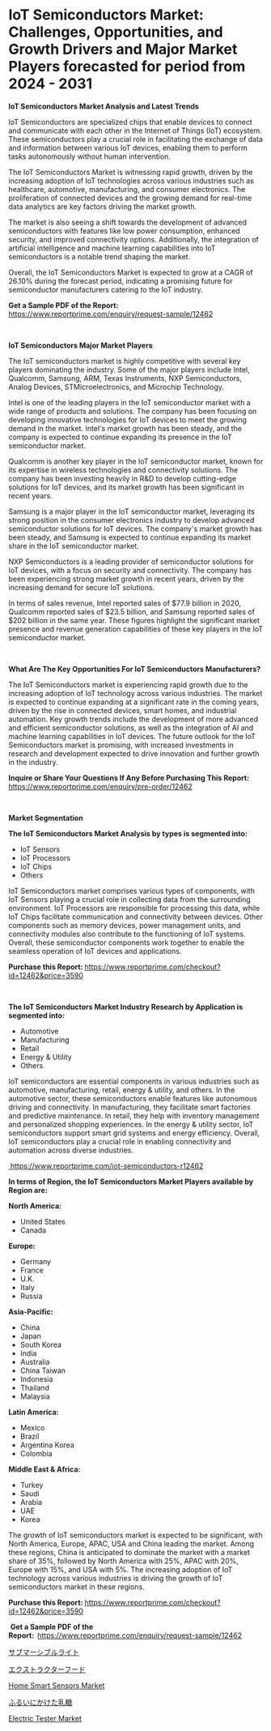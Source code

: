 <p><h1>IoT Semiconductors Market: Challenges, Opportunities, and Growth Drivers and Major Market Players forecasted for period from 2024 - 2031</h1></p><p><strong>IoT Semiconductors Market Analysis and Latest Trends</strong></p>
<p><p>IoT Semiconductors are specialized chips that enable devices to connect and communicate with each other in the Internet of Things (IoT) ecosystem. These semiconductors play a crucial role in facilitating the exchange of data and information between various IoT devices, enabling them to perform tasks autonomously without human intervention.</p><p>The IoT Semiconductors Market is witnessing rapid growth, driven by the increasing adoption of IoT technologies across various industries such as healthcare, automotive, manufacturing, and consumer electronics. The proliferation of connected devices and the growing demand for real-time data analytics are key factors driving the market growth.</p><p>The market is also seeing a shift towards the development of advanced semiconductors with features like low power consumption, enhanced security, and improved connectivity options. Additionally, the integration of artificial intelligence and machine learning capabilities into IoT semiconductors is a notable trend shaping the market.</p><p>Overall, the IoT Semiconductors Market is expected to grow at a CAGR of 26.10% during the forecast period, indicating a promising future for semiconductor manufacturers catering to the IoT industry.</p></p>
<p><strong>Get a Sample PDF of the Report:&nbsp;</strong> <a href="https://www.reportprime.com/enquiry/request-sample/12462">https://www.reportprime.com/enquiry/request-sample/12462</a></p>
<p>&nbsp;</p>
<p><strong>IoT Semiconductors Major Market Players</strong></p>
<p><p>The IoT semiconductors market is highly competitive with several key players dominating the industry. Some of the major players include Intel, Qualcomm, Samsung, ARM, Texas Instruments, NXP Semiconductors, Analog Devices, STMicroelectronics, and Microchip Technology.</p><p>Intel is one of the leading players in the IoT semiconductor market with a wide range of products and solutions. The company has been focusing on developing innovative technologies for IoT devices to meet the growing demand in the market. Intel's market growth has been steady, and the company is expected to continue expanding its presence in the IoT semiconductor market.</p><p>Qualcomm is another key player in the IoT semiconductor market, known for its expertise in wireless technologies and connectivity solutions. The company has been investing heavily in R&D to develop cutting-edge solutions for IoT devices, and its market growth has been significant in recent years.</p><p>Samsung is a major player in the IoT semiconductor market, leveraging its strong position in the consumer electronics industry to develop advanced semiconductor solutions for IoT devices. The company's market growth has been steady, and Samsung is expected to continue expanding its market share in the IoT semiconductor market.</p><p>NXP Semiconductors is a leading provider of semiconductor solutions for IoT devices, with a focus on security and connectivity. The company has been experiencing strong market growth in recent years, driven by the increasing demand for secure IoT solutions.</p><p>In terms of sales revenue, Intel reported sales of $77.9 billion in 2020, Qualcomm reported sales of $23.5 billion, and Samsung reported sales of $202 billion in the same year. These figures highlight the significant market presence and revenue generation capabilities of these key players in the IoT semiconductor market.</p></p>
<p>&nbsp;</p>
<p><strong>What Are The Key Opportunities For IoT Semiconductors Manufacturers?</strong></p>
<p><p>The IoT Semiconductors market is experiencing rapid growth due to the increasing adoption of IoT technology across various industries. The market is expected to continue expanding at a significant rate in the coming years, driven by the rise in connected devices, smart homes, and industrial automation. Key growth trends include the development of more advanced and efficient semiconductor solutions, as well as the integration of AI and machine learning capabilities in IoT devices. The future outlook for the IoT Semiconductors market is promising, with increased investments in research and development expected to drive innovation and further growth in the industry.</p></p>
<p><strong>Inquire or Share Your Questions If Any Before Purchasing This Report:</strong> <a href="https://www.reportprime.com/enquiry/pre-order/12462">https://www.reportprime.com/enquiry/pre-order/12462</a></p>
<p>&nbsp;</p>
<p><strong>Market Segmentation</strong></p>
<p><strong>The IoT Semiconductors Market Analysis by types is segmented into:</strong></p>
<p><ul><li>IoT Sensors</li><li>IoT Processors</li><li>IoT Chips</li><li>Others</li></ul></p>
<p><p>IoT Semiconductors market comprises various types of components, with IoT Sensors playing a crucial role in collecting data from the surrounding environment. IoT Processors are responsible for processing this data, while IoT Chips facilitate communication and connectivity between devices. Other components such as memory devices, power management units, and connectivity modules also contribute to the functioning of IoT systems. Overall, these semiconductor components work together to enable the seamless operation of IoT devices and applications.</p></p>
<p><strong>Purchase this Report:&nbsp;</strong><a href="https://www.reportprime.com/checkout?id=12462&price=3590">https://www.reportprime.com/checkout?id=12462&price=3590</a></p>
<p>&nbsp;</p>
<p><strong>The IoT Semiconductors Market Industry Research by Application is segmented into:</strong></p>
<p><ul><li>Automotive</li><li>Manufacturing</li><li>Retail</li><li>Energy & Utility</li><li>Others</li></ul></p>
<p><p>IoT semiconductors are essential components in various industries such as automotive, manufacturing, retail, energy & utility, and others. In the automotive sector, these semiconductors enable features like autonomous driving and connectivity. In manufacturing, they facilitate smart factories and predictive maintenance. In retail, they help with inventory management and personalized shopping experiences. In the energy & utility sector, IoT semiconductors support smart grid systems and energy efficiency. Overall, IoT semiconductors play a crucial role in enabling connectivity and automation across diverse industries.</p></p>
<p><a href="https://www.reportprime.com/iot-semiconductors-r12462">&nbsp;https://www.reportprime.com/iot-semiconductors-r12462</a></p>
<p><strong>In terms of Region, the IoT Semiconductors Market Players available by Region are:</strong></p>
<p>
    <p> <strong> North America: </strong>
        <ul>
            <li>United States</li>
            <li>Canada</li>
        </ul>
        </p> 
    <p> <strong> Europe: </strong>
        <ul>
            <li>Germany</li>
            <li>France</li>
            <li>U.K.</li>
            <li>Italy</li>
            <li>Russia</li>
        </ul>
        </p> 
    <p> <strong> Asia-Pacific: </strong>
        <ul>
            <li>China</li>
            <li>Japan</li>
            <li>South Korea</li>
            <li>India</li>
            <li>Australia</li>
            <li>China Taiwan</li>
            <li>Indonesia</li>
            <li>Thailand</li>
            <li>Malaysia</li>
        </ul>
        </p> 
    <p> <strong> Latin America: </strong>
        <ul>
            <li>Mexico</li>
            <li>Brazil</li>
            <li>Argentina Korea</li>
            <li>Colombia</li>
        </ul>
        </p> 
    <p> <strong> Middle East & Africa: </strong>
        <ul>
            <li>Turkey</li>
            <li>Saudi</li>
            <li>Arabia</li>
            <li>UAE</li>
            <li>Korea</li>
        </ul>
    </p>
    </p>
<p><p>The growth of IoT semiconductors market is expected to be significant, with North America, Europe, APAC, USA and China leading the market. Among these regions, China is anticipated to dominate the market with a market share of 35%, followed by North America with 25%, APAC with 20%, Europe with 15%, and USA with 5%. The increasing adoption of IoT technology across various industries is driving the growth of IoT semiconductors market in these regions.</p></p>
<p><strong>Purchase this Report: </strong><a href="https://www.reportprime.com/checkout?id=12462&price=3590">https://www.reportprime.com/checkout?id=12462&price=3590</a></p>
<p>&nbsp;<strong>Get a Sample PDF of the Report:&nbsp;&nbsp;</strong><a href="https://www.reportprime.com/enquiry/request-sample/12462">https://www.reportprime.com/enquiry/request-sample/12462</a></p>
<p><strong></strong></p>
<p><p><a href="https://github.com/RudySimonis2023/Market-Research-Report-List-1/blob/main/224297170753.md">サブマーシブルライト</a></p><p><a href="https://github.com/NikitaBruen/Market-Research-Report-List-1/blob/main/346652170754.md">エクストラクターフード</a></p><p><a href="https://github.com/AnnChovey2023/Market-Research-Report-List-1/blob/main/home-smart-sensors-market.md">Home Smart Sensors Market</a></p><p><a href="https://medium.com/@harmonybogan1944/%E3%81%B5%E3%82%8B%E3%81%84%E5%88%86%E3%81%91%E3%81%95%E3%82%8C%E3%81%9F%E3%83%A9%E3%82%AF%E3%83%88%E3%83%BC%E3%82%B9%E5%B8%82%E5%A0%B4%E3%81%AE%E5%88%86%E6%9E%90-2024%E5%B9%B4%E3%81%8B%E3%82%892031%E5%B9%B4%E3%81%AE%E3%82%B0%E3%83%AD%E3%83%BC%E3%83%90%E3%83%AB%E7%94%A3%E6%A5%AD%E3%81%AE%E5%B1%95%E6%9C%9B%E3%81%A8%E4%BA%88%E6%B8%AC-4b537f277b60">ふるいにかけた乳糖</a></p><p><a href="https://github.com/ZackaryHalvorson2023/Market-Research-Report-List-1/blob/main/electric-tester-market.md">Electric Tester Market</a></p></p>